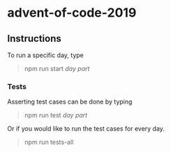 # advent-of-code-2019

## Instructions

To run a specific day, type

> npm run start _day_ _part_

### Tests

Asserting test cases can be done by typing

> npm run test _day_ _part_

Or if you would like to run the test cases for every day.

> npm run tests-all
